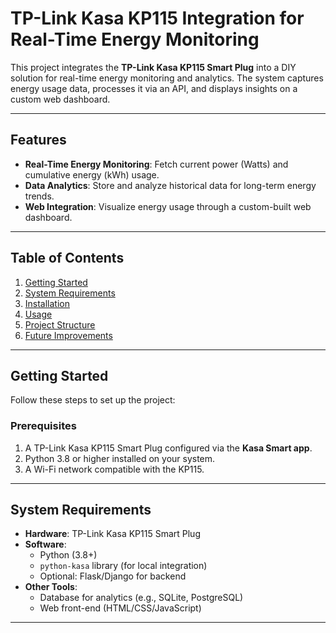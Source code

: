 # TP-Link Kasa KP115 Integration for Real-Time Energy Monitoring

This project integrates the **TP-Link Kasa KP115 Smart Plug** into a DIY solution for real-time energy monitoring and analytics. The system captures energy usage data, processes it via an API, and displays insights on a custom web dashboard.

---

## Features
- **Real-Time Energy Monitoring**: Fetch current power (Watts) and cumulative energy (kWh) usage.
- **Data Analytics**: Store and analyze historical data for long-term energy trends.
- **Web Integration**: Visualize energy usage through a custom-built web dashboard.

---

## Table of Contents
1. [Getting Started](#getting-started)
2. [System Requirements](#system-requirements)
3. [Installation](#installation)
4. [Usage](#usage)
5. [Project Structure](#project-structure)
6. [Future Improvements](#future-improvements)

---

## Getting Started

Follow these steps to set up the project:

### Prerequisites
1. A TP-Link Kasa KP115 Smart Plug configured via the **Kasa Smart app**.
2. Python 3.8 or higher installed on your system.
3. A Wi-Fi network compatible with the KP115.

---

## System Requirements

- **Hardware**: TP-Link Kasa KP115 Smart Plug
- **Software**:
  - Python (3.8+)
  - `python-kasa` library (for local integration)
  - Optional: Flask/Django for backend
- **Other Tools**:
  - Database for analytics (e.g., SQLite, PostgreSQL)
  - Web front-end (HTML/CSS/JavaScript)

---
